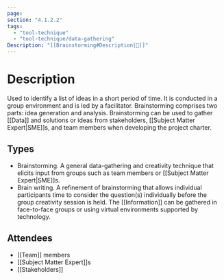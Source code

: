 ```yaml
---
page:
section: "4.1.2.2"
tags:
  - "tool-technique"
  - "tool-technique/data-gathering"
Description: "[[Brainstorming#Description|📝]]"
---
```

# Description
Used to identify a list of ideas in a short period of time. It is conducted in a group environment and is led by a facilitator. Brainstorming comprises two parts: idea generation and analysis. Brainstorming can be used to gather [[Data]] and solutions or ideas from stakeholders, [[Subject Matter Expert|SME]]s, and team members when developing the project charter.
## Types
- Brainstorming. A general data-gathering and creativity technique that elicits input from groups such as team members or [[Subject Matter Expert|SME]]s.
- Brain writing. A refinement of brainstorming that allows individual participants time to consider the question(s) individually before the group creativity session is held. The [[Information]] can be gathered in face-to-face groups or using virtual environments supported by technology.
## Attendees
- [[Team]] members
- [[Subject Matter Expert]]s
- [[Stakeholders]]

